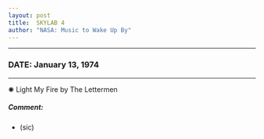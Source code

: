 ```yaml
---
layout: post
title:  SKYLAB 4
author: "NASA: Music to Wake Up By"
---
```


----
### DATE: January 13, 1974
----
✺ Light My Fire by The Lettermen

##### Comment:
* (sic)
